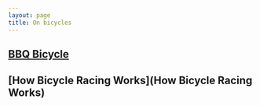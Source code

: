 ```yaml
---
layout: page
title: On bicycles
---
```



## [BBQ Bicycle](https://github.com/grannycart/bbq-bicycle/)

## [How Bicycle Racing Works](How Bicycle Racing Works)


